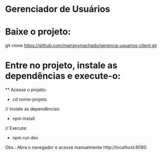 # Gerenciador de Usuários

# Baixe o projeto:
git clone https://github.com/mairanymachado/gerencia-usuarios-client.git

# Entre no projeto, instale as dependências e execute-o:
** Acesse o projeto: 
* cd nome-projeto

// Instale as dependências:
   * npm install

// Execute:
   * npm run dev


Obs.: Abra o navegador e acesse manualmente http://localhost:8080.
